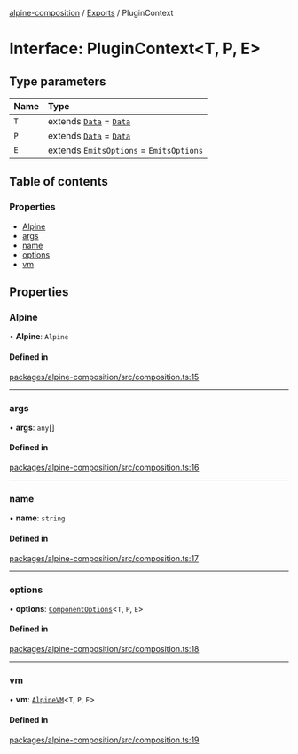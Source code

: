 [alpine-composition](../README.md) / [Exports](../modules.md) / PluginContext

# Interface: PluginContext\<T, P, E\>

## Type parameters

| Name | Type |
| :------ | :------ |
| `T` | extends [`Data`](../modules.md#data) = [`Data`](../modules.md#data) |
| `P` | extends [`Data`](../modules.md#data) = [`Data`](../modules.md#data) |
| `E` | extends `EmitsOptions` = `EmitsOptions` |

## Table of contents

### Properties

- [Alpine](PluginContext.md#alpine)
- [args](PluginContext.md#args)
- [name](PluginContext.md#name)
- [options](PluginContext.md#options)
- [vm](PluginContext.md#vm)

## Properties

### Alpine

• **Alpine**: `Alpine`

#### Defined in

[packages/alpine-composition/src/composition.ts:15](https://github.com/JuroOravec/alpinui/blob/dbaa7294ea2259343e9b76d833f7d350eead1b5a/packages/alpine-composition/src/composition.ts#L15)

___

### args

• **args**: `any`[]

#### Defined in

[packages/alpine-composition/src/composition.ts:16](https://github.com/JuroOravec/alpinui/blob/dbaa7294ea2259343e9b76d833f7d350eead1b5a/packages/alpine-composition/src/composition.ts#L16)

___

### name

• **name**: `string`

#### Defined in

[packages/alpine-composition/src/composition.ts:17](https://github.com/JuroOravec/alpinui/blob/dbaa7294ea2259343e9b76d833f7d350eead1b5a/packages/alpine-composition/src/composition.ts#L17)

___

### options

• **options**: [`ComponentOptions`](ComponentOptions.md)\<`T`, `P`, `E`\>

#### Defined in

[packages/alpine-composition/src/composition.ts:18](https://github.com/JuroOravec/alpinui/blob/dbaa7294ea2259343e9b76d833f7d350eead1b5a/packages/alpine-composition/src/composition.ts#L18)

___

### vm

• **vm**: [`AlpineVM`](../modules.md#alpinevm)\<`T`, `P`, `E`\>

#### Defined in

[packages/alpine-composition/src/composition.ts:19](https://github.com/JuroOravec/alpinui/blob/dbaa7294ea2259343e9b76d833f7d350eead1b5a/packages/alpine-composition/src/composition.ts#L19)
